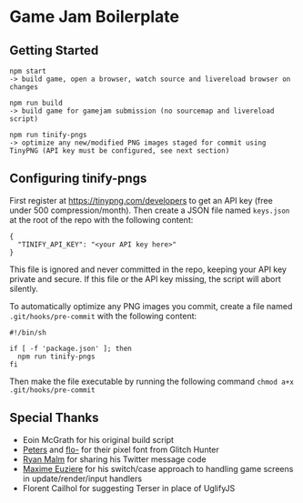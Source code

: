 Game Jam Boilerplate
====================

Getting Started
---------------

```
npm start
-> build game, open a browser, watch source and livereload browser on changes

npm run build
-> build game for gamejam submission (no sourcemap and livereload script)

npm run tinify-pngs
-> optimize any new/modified PNG images staged for commit using TinyPNG (API key must be configured, see next section)
```

Configuring tinify-pngs
-----------------------

First register at https://tinypng.com/developers to get an API key (free under 500 compression/month). Then create a JSON file named `keys.json` at the root of the repo with the following content:

```
{
  "TINIFY_API_KEY": "<your API key here>"
}
```

This file is ignored and never committed in the repo, keeping your API key private and secure. If this file or the API key missing, the script will abort silently.

To automatically optimize any PNG images you commit, create a file named `.git/hooks/pre-commit` with the following content:

```
#!/bin/sh

if [ -f 'package.json' ]; then
  npm run tinify-pngs
fi
```

Then make the file executable by running the following command `chmod a+x .git/hooks/pre-commit`

Special Thanks
--------------
- Eoin McGrath for his original build script
- [Peters](https://twitter.com/p1100i) and [flo-](https://twitter.com/fl0ptimus_prime) for their pixel font from Glitch Hunter
- [Ryan Malm](https://twitter.com/ryanmalm) for sharing his Twitter message code
- [Maxime Euziere](https://twitter.com/MaximeEuziere) for his switch/case approach to handling game screens in update/render/input handlers
- Florent Cailhol for suggesting Terser in place of UglifyJS
